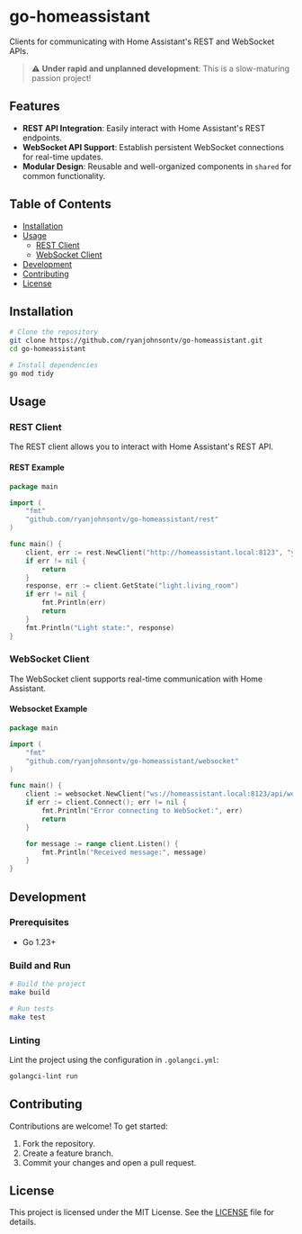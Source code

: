 # go-homeassistant

Clients for communicating with Home Assistant's REST and WebSocket APIs.

> :warning: **Under rapid and unplanned development**: This is a slow-maturing passion project!

## Features

- **REST API Integration**: Easily interact with Home Assistant's REST endpoints.
- **WebSocket API Support**: Establish persistent WebSocket connections for real-time updates.
- **Modular Design**: Reusable and well-organized components in `shared` for common functionality.

## Table of Contents

- [Installation](#installation)
- [Usage](#usage)
  - [REST Client](#rest-client)
  - [WebSocket Client](#websocket-client)
- [Development](#development)
- [Contributing](#contributing)
- [License](#license)

## Installation

```bash
# Clone the repository
git clone https://github.com/ryanjohnsontv/go-homeassistant.git
cd go-homeassistant

# Install dependencies
go mod tidy
```

## Usage

### REST Client

The REST client allows you to interact with Home Assistant's REST API.

#### REST Example

```go
package main

import (
    "fmt"
    "github.com/ryanjohnsontv/go-homeassistant/rest"
)

func main() {
    client, err := rest.NewClient("http://homeassistant.local:8123", "your-access-token")
    if err != nil {
        return
    }
    response, err := client.GetState("light.living_room")
    if err != nil {
        fmt.Println(err)
        return
    }
    fmt.Println("Light state:", response)
}
```

### WebSocket Client

The WebSocket client supports real-time communication with Home Assistant.

#### Websocket Example

```go
package main

import (
    "fmt"
    "github.com/ryanjohnsontv/go-homeassistant/websocket"
)

func main() {
    client := websocket.NewClient("ws://homeassistant.local:8123/api/websocket", "your-access-token")
    if err := client.Connect(); err != nil {
        fmt.Println("Error connecting to WebSocket:", err)
        return
    }

    for message := range client.Listen() {
        fmt.Println("Received message:", message)
    }
}
```

## Development

### Prerequisites

- Go 1.23+

### Build and Run

```bash
# Build the project
make build

# Run tests
make test
```

### Linting

Lint the project using the configuration in `.golangci.yml`:

```bash
golangci-lint run
```

## Contributing

Contributions are welcome! To get started:

1. Fork the repository.
2. Create a feature branch.
3. Commit your changes and open a pull request.

## License

This project is licensed under the MIT License. See the [LICENSE](LICENSE) file for details.
